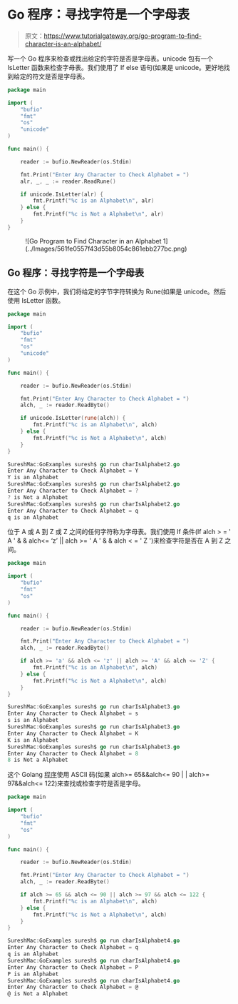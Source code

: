 # Go 程序：寻找字符是一个字母表

> 原文：<https://www.tutorialgateway.org/go-program-to-find-character-is-an-alphabet/>

写一个 Go 程序来检查或找出给定的字符是否是字母表。unicode 包有一个 IsLetter 函数来检查字母表。我们使用了 If else 语句(如果是 unicode。更好地找到给定的符文是否是字母表。

```go
package main

import (
    "bufio"
    "fmt"
    "os"
    "unicode"
)

func main() {

    reader := bufio.NewReader(os.Stdin)

    fmt.Print("Enter Any Character to Check Alphabet = ")
    alr, _, _ := reader.ReadRune()

    if unicode.IsLetter(alr) {
        fmt.Printf("%c is an Alphabet\n", alr)
    } else {
        fmt.Printf("%c is Not a Alphabet\n", alr)
    }
}
```

<figure class="wp-block-image size-large">![Go Program to Find Character in an Alphabet 1](../Images/561fe0557f43d55b8054c861ebb277bc.png)</figure>

## Go 程序：寻找字符是一个字母表

在这个 Go 示例中，我们将给定的字节字符转换为 Rune(如果是 unicode。然后使用 IsLetter 函数。

```go
package main

import (
    "bufio"
    "fmt"
    "os"
    "unicode"
)

func main() {

    reader := bufio.NewReader(os.Stdin)

    fmt.Print("Enter Any Character to Check Alphabet = ")
    alch, _ := reader.ReadByte()

    if unicode.IsLetter(rune(alch)) {
        fmt.Printf("%c is an Alphabet\n", alch)
    } else {
        fmt.Printf("%c is Not a Alphabet\n", alch)
    }
}
```

```go
SureshMac:GoExamples suresh$ go run charIsAlphabet2.go
Enter Any Character to Check Alphabet = Y
Y is an Alphabet
SureshMac:GoExamples suresh$ go run charIsAlphabet2.go
Enter Any Character to Check Alphabet = ?
? is Not a Alphabet
SureshMac:GoExamples suresh$ go run charIsAlphabet2.go
Enter Any Character to Check Alphabet = q
q is an Alphabet
```

位于 A 或 A 到 Z 或 Z 之间的任何字符称为字母表。我们使用 If 条件(If alch > = ' A ' & & alch<= ‘z’ || alch >= ' A ' & & alch < = ' Z ')来检查字符是否在 A 到 Z 之间。

```go
package main

import (
    "bufio"
    "fmt"
    "os"
)

func main() {

    reader := bufio.NewReader(os.Stdin)

    fmt.Print("Enter Any Character to Check Alphabet = ")
    alch, _ := reader.ReadByte()

    if alch >= 'a' && alch <= 'z' || alch >= 'A' && alch <= 'Z' {
        fmt.Printf("%c is an Alphabet\n", alch)
    } else {
        fmt.Printf("%c is Not a Alphabet\n", alch)
    }
}
```

```go
SureshMac:GoExamples suresh$ go run charIsAlphabet3.go
Enter Any Character to Check Alphabet = s
s is an Alphabet
SureshMac:GoExamples suresh$ go run charIsAlphabet3.go
Enter Any Character to Check Alphabet = K
K is an Alphabet
SureshMac:GoExamples suresh$ go run charIsAlphabet3.go
Enter Any Character to Check Alphabet = 8
8 is Not a Alphabet
```

这个 Golang [程序](https://www.tutorialgateway.org/go-programs/)使用 ASCII 码(如果 alch>= 65&&alch<= 90 | | alch>= 97&&alch<= 122)来查找或检查字符是否是字母。

```go
package main

import (
    "bufio"
    "fmt"
    "os"
)

func main() {

    reader := bufio.NewReader(os.Stdin)

    fmt.Print("Enter Any Character to Check Alphabet = ")
    alch, _ := reader.ReadByte()

    if alch >= 65 && alch <= 90 || alch >= 97 && alch <= 122 {
        fmt.Printf("%c is an Alphabet\n", alch)
    } else {
        fmt.Printf("%c is Not a Alphabet\n", alch)
    }
}
```

```go
SureshMac:GoExamples suresh$ go run charIsAlphabet4.go
Enter Any Character to Check Alphabet = q
q is an Alphabet
SureshMac:GoExamples suresh$ go run charIsAlphabet4.go
Enter Any Character to Check Alphabet = P
P is an Alphabet
SureshMac:GoExamples suresh$ go run charIsAlphabet4.go
Enter Any Character to Check Alphabet = @
@ is Not a Alphabet
```